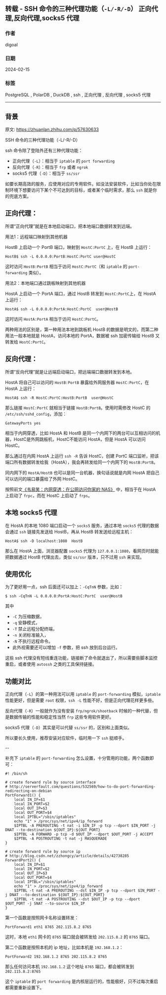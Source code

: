 ## 转载 - SSH 命令的三种代理功能（`-L/-R/-D`）  正向代理,反向代理,socks5 代理    
                                                                  
### 作者                                                                  
digoal                                                                  
                                                                  
### 日期                                                                  
2024-02-15                                                           
                                                                  
### 标签                                                                  
PostgreSQL , PolarDB , DuckDB , ssh , 正向代理 , 反向代理 , socks5 代理                     
                                                                  
----                                                                  
                                                                  
## 背景           
原文: https://zhuanlan.zhihu.com/p/57630633  
  
SSH 命令的三种代理功能（-L/-R/-D）  
  
ssh 命令除了登陆外还有三种代理功能：  
- 正向代理（`-L`）：相当于 `iptable` 的 `port forwarding`  
- 反向代理（`-R`）：相当于 `frp` 或者 `ngrok`  
- socks5 代理（`-D`）：相当于 `ss/ssr`  
  
如要长期高效的服务，应使用对应的专用软件。如没法安装软件，比如当你处在限制环境下想要访问下某个不可达到的目标，或者某个临时需求，那么 `ssh` 就是你的兜底方案。  
  
## 正向代理：  
  
所谓“正向代理”就是在本地启动端口，把本地端口数据转发到远端。  
  
用法1：远程端口映射到其他机器  
  
HostB 上启动一个 PortB 端口，映射到 `HostC:PortC` 上，在 HostB 上运行：  
```  
HostB$ ssh -L 0.0.0.0:PortB:HostC:PortC user@HostC  
```  
  
这时访问 `HostB:PortB` 相当于访问 `HostC:PortC`（和 `iptable` 的 `port-forwarding` 类似）。  
  
用法2：本地端口通过跳板映射到其他机器  
  
HostA 上启动一个 PortA 端口，通过 HostB 转发到 `HostC:PortC`上，在 HostA 上运行：  
```  
HostA$ ssh -L 0.0.0.0:PortA:HostC:PortC  user@HostB  
```  
  
这时访问 `HostA:PortA` 相当于访问 `HostC:PortC`。  
  
两种用法的区别是，第一种用法本地到跳板机 HostB 的数据是明文的，而第二种用法一般本地就是 HostA，访问本地的 PortA，数据被 ssh 加密传输给 HostB 又转发给 `HostC:PortC`。  
  
## 反向代理：  
  
所谓“反向代理”就是让远端启动端口，把远端端口数据转发到本地。  
  
HostA 将自己可以访问的 `HostB:PortB` 暴露给外网服务器 `HostC:PortC`，在 HostA 上运行：  
```  
HostA$ ssh -R HostC:PortC:HostB:PortB  user@HostC  
```  
  
那么链接 `HostC:PortC` 就相当于链接 `HostB:PortB`。使用时需修改 HostC 的 `/etc/ssh/sshd_config`，添加：  
```  
GatewayPorts yes  
```  
  
相当于内网穿透，比如 HostA 和 HostB 是同一个内网下的两台可以互相访问的机器，HostC是外网跳板机，HostC不能访问 HostA，但是 HostA 可以访问 HostC。  
  
那么通过在内网 HostA 上运行 `ssh -R` 告诉 HostC，创建 PortC 端口监听，把该端口所有数据转发给我（HostA），我会再转发给同一个内网下的 `HostB:PortB`。  
  
同内网下的 `HostA/HostB` 也可以是同一台机器，换句话说就是内网 HostA 把自己可以访问的端口暴露给了外网 HostC。  
  
按照前文[《韦易笑：内网穿透：在公网访问你家的 NAS》](https://zhuanlan.zhihu.com/p/57477087) 中，相当于在 HostA 上启动了 `frpc`，而在 HostC 上启动了 `frps`。  
  
  
  
## 本地 socks5 代理  
  
在 HostA 的本地 1080 端口启动一个 `socks5` 服务，通过本地 `socks5` 代理的数据会通过 `ssh` 链接先发送给 HostB，再从 HostB 转发送给远程主机：  
```  
HostA$ ssh -D localhost:1080  HostB  
```  
  
那么在 HostA 上面，浏览器配置 `socks5` 代理为 `127.0.0.1:1080`，看网页时就能把数据通过 HostB 代理出去，类似 `ss/ssr` 版本，只不过用 `ssh` 来实现。  
  
  
  
## 使用优化  
  
为了更好用一点，ssh 后面还可以加上：`-CqTnN` 参数，比如：  
```  
$ ssh -CqTnN -L 0.0.0.0:PortA:HostC:PortC  user@HostB  
```  
  
其中   
- `-C` 为压缩数据，  
- `-q` 安静模式，  
- `-T` 禁止远程分配终端，  
- `-n` 关闭标准输入，  
- `-N` 不执行远程命令。  
- 此外视需要还可以增加 `-f` 参数，把 ssh 放到后台运行。  
  
这些 ssh 代理没有短线重连功能，链接断了命令就退出了，所以需要些脚本监控重启，或者使用 `autossh` 之类的工具保持链接。  
  
## 功能对比  
  
正向代理（`-L`）的第一种用法可以用 `iptable` 的 `port-forwarding` 模拟，`iptable` 性能更好，但是需要 `root` 权限，`ssh -L` 性能不好，但是正向代理花样更多些。  
  
反向代理（`-R`）一般就作为没有安装 `frp/ngrok/shootback` 时候的一种代替，但是数据传输的性能和稳定性当然 `frp` 这些专用软件更好。  
  
socks5 代理（`-D`）其实是可以代替 `ss/ssr` 的，区别和上面类似。  
  
所以要长久使用，推荐安装对应软件，临时用一下 `ssh` 挺顺手。  
  
  
  
--  
  
补充下 `iptable` 的 `port-forwarding` 怎么设置，十分管用的功能，两个函数即可：  
```  
#! /bin/sh  
  
# create forward rule by source interface  
# http://serverfault.com/questions/532569/how-to-do-port-forwarding-redirecting-on-debian  
PortForward1() {  
    local IN_IF=$1  
    local IN_PORT=$2  
    local OUT_IP=$3  
    local OUT_PORT=$4  
    local IPTBL="/sbin/iptables"  
    echo "1" > /proc/sys/net/ipv4/ip_forward  
    $IPTBL -A PREROUTING -t nat -i $IN_IF -p tcp --dport $IN_PORT -j DNAT --to-destination ${OUT_IP}:${OUT_PORT}  
    $IPTBL -A FORWARD -p tcp -d $OUT_IP --dport $OUT_PORT -j ACCEPT  
    $IPTBL -A POSTROUTING -t nat -j MASQUERADE  
}  
  
# create forward rule by source ip  
# http://blog.csdn.net/zzhongcy/article/details/42738285  
ForwardPort2() {  
    local IN_IP=$1  
    local IN_PORT=$2  
    local OUT_IP=$3  
    local OUT_PORT=$4  
    local IPTBL="/sbin/iptables"  
    echo "1" > /proc/sys/net/ipv4/ip_forward  
    $IPTBL -t nat -A PREROUTING --dst $IN_IP -p tcp --dport $IN_PORT -j DNAT --to-destination ${OUT_IP}:${OUT_PORT}  
    $IPTBL -t nat -A POSTROUTING --dst $OUT_IP -p tcp --dport $OUT_PORT -j SNAT --to-source $IN_IP  
}  
```  
  
第一个函数是按照网卡名称设置转发：  
```  
PortForward1 eth1 8765 202.115.8.2 8765  
```  
  
这时，本地 `eth1` 网卡的 `8765` 端口就会被转发给 `202.115.8.2` 的 `8765` 端口。  
  
第二个函数是按照本机的 ip 地址，比如本机是 `192.168.1.2`：  
```  
PortForward2 192.168.1.2 8765 202.115.8.2 8765  
```  
  
那么任何访问本机 `192.168.1.2` 这个地址 `8765` 端口，都会被转发到 `202.115.8.2:8765`  
  
这个 `iptable` 的 `port forwarding` 是内核层运行的，性能极好，只不过每次重启都需要重新设置下。  
      
